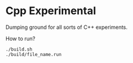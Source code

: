 # Cpp Experimental

Dumping ground for all sorts of C++ experiments.

How to run?
```
./build.sh
./build/file_name.run
```
